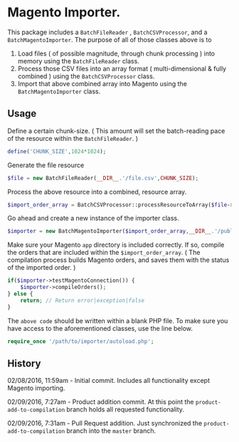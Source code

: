 # Magento Importer.

This package includes a `BatchFileReader` , `BatchCSVProcessor`, and a `BatchMagentoImporter`.  The purpose of all of those classes above is to

 1. Load files ( of possible magnitude, through chunk processing ) into memory using the `BatchFileReader` class.
 2. Process those CSV files into an array format ( multi-dimensional & fully combined ) using the `BatchCSVProcessor` class.
 3. Import that above combined array into Magento using the `BatchMagentoImporter` class.

## Usage

Define a certain chunk-size. ( This amount will set the batch-reading pace of the resource within the `BatchFileReader`. )
```php
define('CHUNK_SIZE',1024*1024);
```

Generate the file resource
```php
$file = new BatchFileReader(__DIR__.'/file.csv',CHUNK_SIZE);
```

Process the above resource into a combined, resource array.
```php
$import_order_array = BatchCSVProcessor::processResourceToArray($file->getFileResource());
```

Go ahead and create a new instance of the importer class.
```php
$importer = new BatchMagentoImporter($import_order_array,__DIR__.'/public_html/shop/app');
```

Make sure your Magento `app` directory is included correctly.  If so, compile the orders that are included within the `$import_order_array`. ( The compilation process builds Magento orders, and saves them with the status of the imported order. )

```php
if($importer->testMagentoConnection()) {
	$importer->compileOrders();
} else {
	return; // Return error|exception|false
}
```

The `above code` should be written within a blank PHP file.  To make sure you have access to the aforementioned classes, use the line below.
```php
require_once '/path/to/importer/autoload.php';
```

## History

02/08/2016, 11:59am - Initial commit.  Includes all functionality except Magento importing.

02/09/2016, 7:27am - Product addition commit.  At this point the `product-add-to-compilation` branch holds all requested functionality.

02/09/2016, 7:31am - Pull Request addition.  Just synchronized the `product-add-to-compilation` branch into the `master` branch.
